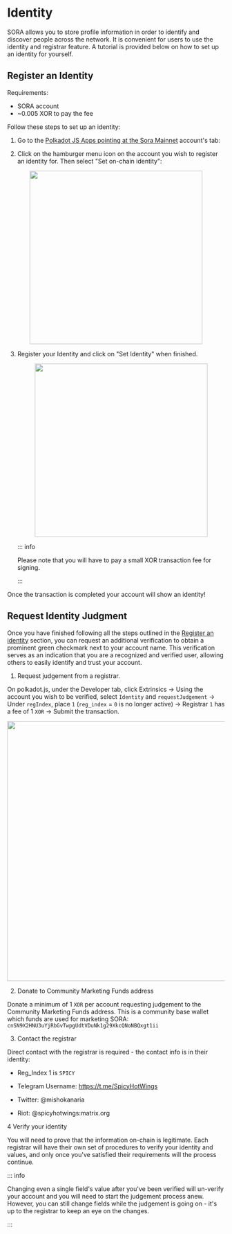 # Identity

SORA allows you to store profile information in order to identify and discover people across the network. It is convenient for users to use the identity and registrar feature. A tutorial is provided below on how to set up an identity for yourself.

## Register an Identity

Requirements:

- SORA account
- ~0.005 XOR to pay the fee

Follow these steps to set up an identity:

1. Go to the [Polkadot JS Apps pointing at the Sora Mainnet](https://polkadot.js.org/apps/?rpc=wss%3A%2F%2Fws.sora2.soramitsu.co.jp#/accounts) account's tab:

2. Click on the hamburger menu icon on the account you wish to register an identity for. Then select "Set on-chain identity":

  <center><img src="/.gitbook/assets/id-select-menu.png" width="400"></center>

3. Register your Identity and click on "Set Identity" when finished.

   <center><img src="/.gitbook/assets/id-register-id.png" width="400"></center>

   ::: info

   Please note that you will have to pay a small XOR transaction fee for signing.

   :::

Once the transaction is completed your account will show an identity!

## Request Identity Judgment

Once you have finished following all the steps outlined in the [Register an identity](/id.md#register-an-identity) section, you can request an additional verification to obtain a prominent green checkmark next to your account name. This verification serves as an indication that you are a recognized and verified user, allowing others to easily identify and trust your account.

1. Request judgement from a registrar.

On polkadot.js, under the Developer tab, click Extrinsics -> Using the account you wish to be verified, select `Identity` and `requestJudgement` -> Under `regIndex`, place `1` (`reg_index` = `0` is no longer active) -> Registrar `1` has a fee of 1 `XOR` -> Submit the transaction.

<center><img src="/.gitbook/assets/requestJudgement.png" width="600"></center>

2. Donate to Community Marketing Funds address

Donate a minimum of 1 `XOR` per account requesting judgement to the Community Marketing Funds address.
This is a community base wallet which funds are used for marketing SORA: `cnSN9X2HNU3uYjRbGvTwpgUdtVDuNk1g29XkcQNoNBQxgt1ii`

3. Contact the registrar

Direct contact with the registrar is required - the contact info is in their identity:

- Reg_Index 1 is `SPICY`

- Telegram Username: https://t.me/SpicyHotWings

- Twitter: @mishokanaria

- Riot: @spicyhotwings:matrix.org

4 Verify your identity

You will need to prove that the information on-chain is legitimate. Each registrar will have their own set of procedures to verify your identity and values, and only once you've satisfied their requirements will the process continue.

::: info

Changing even a single field's value after you've been verified will un-verify your account and you will need to start the judgement process anew. However, you can still change fields while the judgement is going on - it's up to the registrar to keep an eye on the changes.

:::
